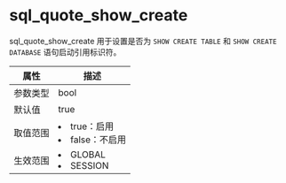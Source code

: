 # sql_quote_show_create

sql_quote_show_create 用于设置是否为 `SHOW CREATE TABLE` 和 `SHOW CREATE DATABASE` 语句启动引用标识符。

| **属性** |                                                    **描述**                                                     |
|--------|---------------------------------------------------------------------------------------------------------------|
| 参数类型   | bool                       |
| 默认值    | true                       |
| 取值范围   | <li> true：启用   <li> false：不启用    |
| 生效范围   | <li> GLOBAL   <li> SESSION       |
